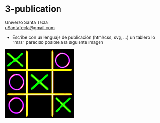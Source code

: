 # 3-publication
Universo Santa Tecla  
[uSantaTecla@gmail.com](mailto:uSantaTecla@gmail.com)  
  
* Escribe con un lenguaje de publicación (html/css, svg, ...) un tablero lo "más" parecido posible a la siguiente imagen

![Tictactoe](./tictactoe.png) 
